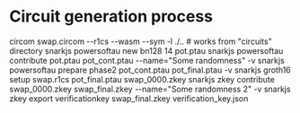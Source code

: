 # Circuit generation process

circom swap.circom --r1cs --wasm --sym -l ./.. # works from "circuits" directory
snarkjs powersoftau new bn128 14 pot.ptau
snarkjs powersoftau contribute pot.ptau pot_cont.ptau --name="Some randomness" -v
snarkjs powersoftau prepare phase2 pot_cont.ptau pot_final.ptau  -v
snarkjs groth16 setup swap.r1cs pot_final.ptau swap_0000.zkey
snarkjs zkey contribute swap_0000.zkey swap_final.zkey --name="Some randomness 2" -v
snarkjs zkey export verificationkey swap_final.zkey verification_key.json

